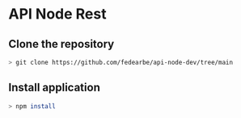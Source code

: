 # API Node Rest 

## Clone the repository 

```bash 
> git clone https://github.com/fedearbe/api-node-dev/tree/main 
```

## Install application 

```bash
> npm install 
```
